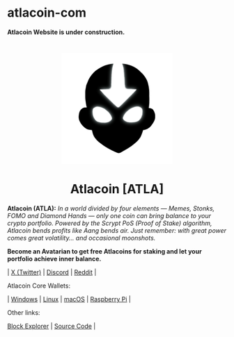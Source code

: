 # atlacoin-com
**Atlacoin Website is under construction.**

<h1 align="center">
<img src="https://raw.githubusercontent.com/atlacoin/atlacoin-com/refs/heads/master/img/logo.png" alt="Atlacoin" width="256"/>
<br/><br/>
Atlacoin [ATLA]
</h1>

**Atlacoin (ATLA):** *In a world divided by four elements — Memes, Stonks, FOMO and Diamond Hands — only one coin can bring balance to your crypto portfolio. Powered by the Scrypt PoS (Proof of Stake) algorithm, Atlacoin bends profits like Aang bends air. Just remember: with great power comes great volatility… and occasional moonshots.*

**Become an Avatarian to get free Atlacoins for staking and let your portfolio achieve inner balance.**

| [X (Twitter)](https://x.com/atlacoin) | [Discord](https://discord.gg/3hWQduVRtD) | [Reddit](https://www.reddit.com/r/atlacoin) |

Atlacoin Core Wallets:

 | [Windows](https://github.com/atlacoin/atlacoin/releases) | [Linux](https://github.com/atlacoin/atlacoin/releases) | [macOS](https://github.com/atlacoin/atlacoin/releases) | [Raspberry Pi](https://github.com/atlacoin/atlacoin/releases) |

Other links:

[Block Explorer](http://explorer.atlacoin.com) | [Source Code](Https://GitHub.com/atlacoin/atlacoin) |
